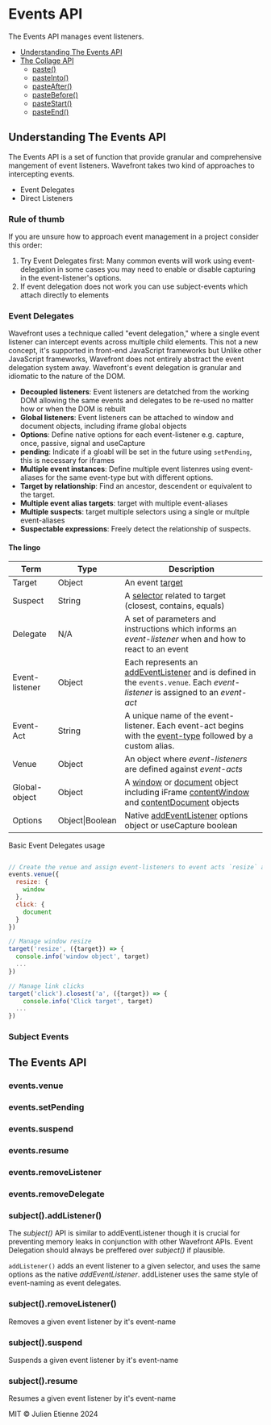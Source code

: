 # Events API
The Events API manages event listeners.


- [Understanding The Events API](#Understanding-the-Collage-API)
- [The Collage API](#The-Collage-API)
  - [paste()](#paste)
  - [pasteInto()](#pasteInto)
  - [pasteAfter()](#pasteAfter)
  - [pasteBefore()](#pasteBefore)
  - [pasteStart()](#pasteStart)
  - [pasteEnd()](#pasteEnd)
## Understanding The Events API

The Events API is a set of function that provide granular and comprehensive mangement of event listeners.
Wavefront takes two kind of approaches to intercepting events. 
- Event Delegates
- Direct Listeners

### Rule of thumb
If you are unsure how to approach event management in a project consider this order: 
1. Try Event Delegates first: Many common events will work using event-delegation in some cases you may need to enable or disable capturing in the event-listener's options.
2. If event delegation does not work you can use subject-events which attach directly to elements


### Event Delegates

Wavefront uses a technique called "event delegation," where a single event listener can intercept events across multiple child elements. 
This not a new concept, it's supported in front-end JavaScript frameworks but Unlike other JavaScript frameworks, Wavefront does 
not entirely abstract the event delegation system away. Wavefront's event delegation is granular and idiomatic to the nature of the DOM.  

- **Decoupled listeners**: Event listeners are detatched from the working DOM allowing the same events and delegates to be re-used no matter how or when the DOM is rebuilt
- **Global listeners**: Event listeners can be attached to window and document objects, including iframe global objects  
- **Options**: Define native options for each event-listener e.g. capture, once, passive, signal and useCapture
- **pending**: Indicate if a gloabl will be set in the future using `setPending`, this is necessary for iframes
- **Multiple event instances**: Define multiple event listenres using event-aliases for the same event-type but with different options.
- **Target by relationship**: Find an ancestor, descendent or equivalent to the target.
- **Multiple event alias targets**: target with multiple event-aliases   
- **Multiple suspects**: target multiple selectors using a single or multple event-aliases
- **Suspectable expressions**: Freely detect the relationship of suspects. 

[targetLink]:https://developer.mozilla.org/en-US/docs/Web/API/Event/target
[selectorLink]:https://developer.mozilla.org/en-US/docs/Web/API/Document_object_model/Locating_DOM_elements_using_selectors
[addEventListenerLink]:https://developer.mozilla.org/en-US/docs/Web/API/EventTarget/addEventListener
[eventTypeLink]:https://developer.mozilla.org/en-US/docs/Web/API/Event/type
[windowLink]:https://developer.mozilla.org/en-US/docs/Web/API/Window/window
[documentLink]:https://developer.mozilla.org/en-US/docs/Web/API/Document
[contentWindowLink]:https://developer.mozilla.org/en-US/docs/Web/API/HTMLIFrameElement/contentWindow
[contentDocumentLink]:https://developer.mozilla.org/en-US/docs/Web/API/HTMLIFrameElement/contentDocument
#### The lingo

| Term           | Type            | Description                                                                                                                                                 |
|----------------|-----------------|-------------------------------------------------------------------------------------------------------------------------------------------------------------|
| Target         | Object          | An event [target][targetLink]                                                                                                                               |  
| Suspect        | String          | A [selector][selectorLink] related to target (closest, contains, equals)                                                                                    |   
| Delegate       | N/A             | A set of parameters and instructions which informs an _event-listener_ when and how to react to an event                                                    |   
| Event-listener | Object          | Each represents an [addEventListener][addEventListenerLink] and is defined in the `events.venue`. Each _event-listener_ is assigned to an _event-act_       |   
| Event-Act      | String          | A unique name of the event-listener. Each event-act begins with the [event-type][eventTypeLink] followed by a custom alias.                                 |   
| Venue          | Object          | An object where _event-listeners_ are defined against _event-acts_                                                                                              |   
| Global-object  | Object          | A [window][windowLink] or [document][documentLink] object including iFrame [contentWindow][contentWindowLink] and [contentDocument][contentDocumentLink] objects                                                                      |   
| Options        | Object\|Boolean | Native [addEventListener][addEventListenerLink] options object or useCapture boolean                                                                                                |   

Basic Event Delegates usage
```javascript

// Create the venue and assign event-listeners to event acts `resize` and `click`
events.venue({
  resize: {
    window 
  },
  click: {
    document
  }
})

// Manage window resize
target('resize', ({target}) => {
  console.info('window object', target)
  ...
})

// Manage link clicks
target('click').closest('a', ({target}) => {
    console.info('Click target', target)
  ...
})
```



### Subject Events





## The Events API

### events.venue 

### events.setPending

### events.suspend

### events.resume

### events.removeListener

### events.removeDelegate

### subject().addListener()
The _subject()_ API is similar to addEventListener though it is crucial for preventing memory leaks in conjunction with other Wavefront APIs.
Event Delegation should always be preffered over _subject()_ if plausible.

`addListener()` adds an event listener to a given selector, and uses the same options as the native _addEventListener_.
addListener uses the same style of event-naming as event delegates.

### subject().removeListener()
Removes a given event listener by it's event-name

### subject().suspend
Suspends a given event listener by it's event-name
### subject().resume
Resumes a given event listener by it's event-name

MIT © Julien Etienne 2024
